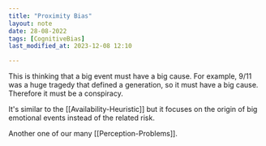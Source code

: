 ```yaml
---
title: "Proximity Bias"
layout: note
date: 28-08-2022
tags: [CognitiveBias]
last_modified_at: 2023-12-08 12:10

---
```

 

This is thinking that a big event must have a big cause. For example, 9/11 was a huge tragedy that defined a generation, so it must have a big cause. Therefore it must be a conspiracy.

It's similar to the [[Availability-Heuristic]] but it focuses on the origin of big emotional events instead of the related risk.

Another one of our many [[Perception-Problems]].
